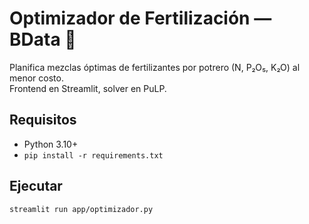 # Optimizador de Fertilización — BData 🌾

Planifica mezclas óptimas de fertilizantes por potrero (N, P₂O₅, K₂O) al menor costo.  
Frontend en Streamlit, solver en PuLP.

## Requisitos
- Python 3.10+
- `pip install -r requirements.txt`

## Ejecutar
```bash
streamlit run app/optimizador.py
